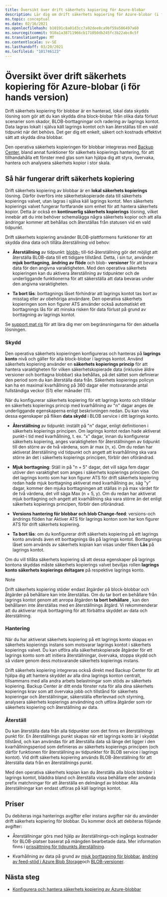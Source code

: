 ```yaml
---
title: Översikt över drift säkerhets kopiering för Azure-blobar
description: Lär dig om drift säkerhets kopiering för Azure-blobar (i för hands version).
ms.topic: conceptual
ms.date: 02/16/2021
ms.openlocfilehash: b10191c8a01d3cc7a92dee8ca9bf59a506497a60
ms.sourcegitcommit: 910a1a38711966cb171050db245fc3b22abc8c5f
ms.translationtype: MT
ms.contentlocale: sv-SE
ms.lasthandoff: 03/20/2021
ms.locfileid: "101746123"
---
```

# <a name="overview-of-operational-backup-for-azure-blobs-in-preview"></a>Översikt över drift säkerhets kopiering för Azure-blobar (i för hands version)

Drift säkerhets kopiering för blobbar är en hanterad, lokal data skydds lösning som gör att du kan skydda dina block-blobar från olika data förlust scenarier som skador, BLOB-borttagningar och radering av lagrings kontot. Data lagras lokalt i själva käll lagrings kontot och kan återställas till en vald tidpunkt när det behövs. Det ger dig ett enkelt, säkert och kostnads effektivt sätt att skydda dina blobbar.

Den operativa säkerhets kopieringen för blobbar integreras med [Backup Center](backup-center-overview.md), bland annat funktioner för säkerhets kopierings hantering, för att tillhandahålla ett fönster med glas som kan hjälpa dig att styra, övervaka, hantera och analysera säkerhets kopior i stor skala.

## <a name="how-operational-backup-works"></a>Så här fungerar drift säkerhets kopiering

Drift säkerhets kopiering av blobbar är en **lokal säkerhets kopierings** lösning. Därför överförs inte säkerhetskopierade data till säkerhets kopierings valvet, utan lagras i själva käll lagrings kontot. Men säkerhets kopierings valvet fungerar fortfarande som enhet för att hantera säkerhets kopior. Detta är också en **kontinuerlig säkerhets kopierings** lösning, vilket innebär att du inte behöver schemalägga några säkerhets kopior och att alla ändringar kommer att behållas och återställas från statusen vid en vald tidpunkt.

Drift säkerhets kopiering använder BLOB-plattformens funktioner för att skydda dina data och tillåta återställning vid behov:

- **Återställning** av tidpunkt: [blobb-](https://docs.microsoft.com/azure/storage/blobs/point-in-time-restore-overview) till-tid-återställning gör det möjligt att återställa BLOB-data till ett tidigare tillstånd. Detta, i sin tur, använder **mjuk borttagning**, **ändring av flöde** och blob- **versioner** för att bevara data för den angivna varaktigheten. Med den operativa säkerhets kopieringen kan du aktivera återställning av tidpunkter och de underliggande funktionerna för att säkerställa att data bevaras under den angivna varaktigheten.

- **Ta bort lås**: borttagnings låset förhindrar att lagrings kontot tas bort av misstag eller av obehöriga användare. Den operativa säkerhets kopieringen som kon figurer ATS använder också automatiskt ett borttagnings lås för att minska risken för data förlust på grund av borttagning av lagrings kontot.

Se [support mat ris](blob-backup-support-matrix.md) för att lära dig mer om begränsningarna för den aktuella lösningen.

### <a name="protection"></a>Skydd

Den operativa säkerhets kopieringen konfigureras och hanteras på **lagrings konto** nivå och gäller för alla block-blobar i lagrings kontot. Använd säkerhets kopiering använder en **säkerhets kopierings princip** för att hantera varaktigheten för vilken säkerhetskopierade data (inklusive äldre versioner och borttagna blobbar) ska behållas, på det sättet som definierar den period som du kan återställa data från. Säkerhets kopierings policyn kan ha en maximal kvarhållning på 360 dagar eller motsvarande antal fullständiga veckor (51) eller månader (11).

När du konfigurerar säkerhets kopiering för ett lagrings konto och tilldelar en säkerhets kopierings princip med kvarhållning av "n" dagar anges de underliggande egenskaperna enligt beskrivningen nedan. Du kan visa dessa egenskaper på fliken **data skydd** i BLOB service i ditt lagrings konto.

- **Återställning** av tidpunkt: inställt på "n" dagar, enligt definitionen i säkerhets kopierings principen. Om lagrings kontot redan hade aktiverat punkt-i tid med kvarhållning, t. ex. "x" dagar, innan du konfigurerar säkerhets kopiering, anges varaktigheten för återställningen av tidpunkt till den större av de två värdena, som är max (n, x). Om du redan har aktiverat återställning vid tidpunkt och angett att kvarhållning ska vara större än det i säkerhets kopierings principen, förblir den oförändrad.

- **Mjuk borttagning**: Ställ in på "n + 5" dagar, det vill säga fem dagar utöver den varaktighet som anges i säkerhets kopierings principen. Om det lagrings konto som har kon figurer ATS för drift säkerhets kopiering redan hade mjuk borttagning aktiverat med kvarhållning av, säg "y" dagar, kommer den mjuka borttagningen att ställas in på max värdet för de två värdena, det vill säga Max (n + 5, y). Om du redan har aktiverat mjuk borttagning och angett att kvarhållning ska vara större än det enligt säkerhets kopierings principen, förblir den oförändrad.

- **Versions hantering för blobbar och blob Change-feed**: versions-och ändrings flöden har Aktiver ATS för lagrings konton som har kon figurer ATS för drift säkerhets kopiering.

- **Ta bort lås**: om du konfigurerar drift säkerhets kopiering på ett lagrings konto används även ett borttagnings lås på lagrings kontot. Borttagnings låset som används av säkerhets kopian kan visas under fliken **Lås** på lagrings kontot.

Om du vill tillåta säkerhets kopiering så att dessa egenskaper på lagrings kontona skyddas måste säkerhets kopierings valvet beviljas rollen **lagrings konto säkerhets kopierings deltagare** på respektive lagrings konto.

>[!NOTE]
>Drift säkerhets kopiering stöder endast åtgärder på block-blobbar och åtgärder på behållare kan inte återställas. Om du tar bort en behållare från lagrings kontot genom att anropa åtgärden **ta bort behållare** , kan den behållaren inte återställas med en återställnings åtgärd. Vi rekommenderar att du aktiverar mjuk borttagning för att förbättra skyddet av data och återställning.

### <a name="management"></a>Hantering

När du har aktiverat säkerhets kopiering på ett lagrings konto skapas en säkerhets kopierings instans som motsvarar lagrings kontot i säkerhets kopierings valvet. Du kan utföra alla säkerhetskopierade åtgärder för ett lagrings konto som att initiera återställningar, övervaka, stoppa skydd och så vidare genom dess motsvarande säkerhets kopierings instans.

Drift säkerhets kopiering integreras också direkt med Backup Center för att hjälpa dig att hantera skyddet av alla dina lagrings konton centralt, tillsammans med alla andra arbets belastningar som stöds av säkerhets kopiering. Backup Center är ditt enda fönster ruta för alla dina säkerhets kopierings krav som att övervaka jobb och tillstånd för säkerhets kopieringar och återställningar, säkerställa efterlevnad och styrning, analysera säkerhets kopierings användning och utföra åtgärder som rör säkerhets kopiering och återställning av data.

### <a name="restore"></a>Återställ

Du kan återställa data från alla tidpunkter som det finns en återställnings punkt för. En återställnings punkt skapas när ett lagrings konto är i skyddat tillstånd, och kan användas för att återställa data så länge det ligger i den kvarhållningsperiod som definieras av säkerhets kopierings principen (och därför funktionen för återställning av tidpunkter för BLOB service i lagrings kontot). Vid drift säkerhets kopiering används BLOB-återställning för att återställa data från en återställnings punkt.

Med den operativa säkerhets kopian kan du återställa alla block blobbar i lagrings kontot, bläddra bland och återställa vissa behållare eller använda prefix matchningar för att återställa en delmängd av blobbar. Alla återställningar kan endast utföras på käll lagrings kontot.

## <a name="pricing"></a>Priser

Du debiteras inga hanterings avgifter eller instans avgifter när du använder drift säkerhets kopiering för blobbar. Du kommer dock att debiteras följande avgifter:

- Återställningar görs med hjälp av återställnings-och ingångs kostnader för BLOB-platser baserat på mängden bearbetade data. Mer information finns i [prissättning för tidpunkts återställning](https://docs.microsoft.com/azure/storage/blobs/point-in-time-restore-overview#pricing-and-billing).

- Kvarhållning av data på grund av [mjuk borttagning för blobbar](https://docs.microsoft.com/azure/storage/blobs/soft-delete-blob-overview), [ändring av feed-stöd i Azure Blob Storage](https://docs.microsoft.com/azure/storage/blobs/storage-blob-change-feed)och [BLOB-versioner](https://docs.microsoft.com/azure/storage/blobs/versioning-overview).

## <a name="next-steps"></a>Nästa steg

- [Konfigurera och hantera säkerhets kopiering av Azure-blobbar](blob-backup-configure-manage.md)
